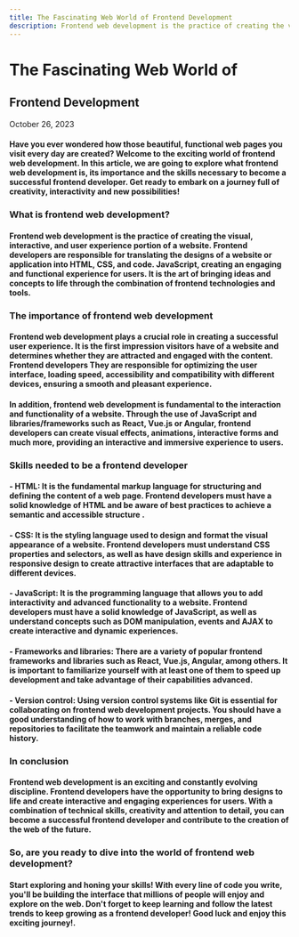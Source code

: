 ```yaml
---
title: The Fascinating Web World of Frontend Development
description: Frontend web development is the practice of creating the visual, interactive, and user experience portion of a website. Frontend developers are responsible for translating designs into HTML, CSS, and JavaScript code, creating an engaging and functional experience for users.
---
```


# The Fascinating Web World of
## Frontend Development

October 26, 2023

#### Have you ever wondered how those beautiful, functional web pages you visit every day are created? Welcome to the exciting world of frontend web development. In this article, we are going to explore what frontend web development is, its importance and the skills necessary to become a successful frontend developer. Get ready to embark on a journey full of creativity, interactivity and new possibilities!

### What is frontend web development?

#### Frontend web development is the practice of creating the visual, interactive, and user experience portion of a website. Frontend developers are responsible for translating the designs of a website or application into HTML, CSS, and code. JavaScript, creating an engaging and functional experience for users. It is the art of bringing ideas and concepts to life through the combination of frontend technologies and tools.

### The importance of frontend web development

#### Frontend web development plays a crucial role in creating a successful user experience. It is the first impression visitors have of a website and determines whether they are attracted and engaged with the content. Frontend developers They are responsible for optimizing the user interface, loading speed, accessibility and compatibility with different devices, ensuring a smooth and pleasant experience.

#### In addition, frontend web development is fundamental to the interaction and functionality of a website. Through the use of JavaScript and libraries/frameworks such as React, Vue.js or Angular, frontend developers can create visual effects, animations, interactive forms and much more, providing an interactive and immersive experience to users.

### Skills needed to be a frontend developer

#### - HTML: It is the fundamental markup language for structuring and defining the content of a web page. Frontend developers must have a solid knowledge of HTML and be aware of best practices to achieve a semantic and accessible structure .

#### - CSS: It is the styling language used to design and format the visual appearance of a website. Frontend developers must understand CSS properties and selectors, as well as have design skills and experience in responsive design to create attractive interfaces that are adaptable to different devices.

#### - JavaScript: It is the programming language that allows you to add interactivity and advanced functionality to a website. Frontend developers must have a solid knowledge of JavaScript, as well as understand concepts such as DOM manipulation, events and AJAX to create interactive and dynamic experiences.

#### - Frameworks and libraries: There are a variety of popular frontend frameworks and libraries such as React, Vue.js, Angular, among others. It is important to familiarize yourself with at least one of them to speed up development and take advantage of their capabilities advanced.

#### - Version control: Using version control systems like Git is essential for collaborating on frontend web development projects. You should have a good understanding of how to work with branches, merges, and repositories to facilitate the teamwork and maintain a reliable code history.

### In conclusion

#### Frontend web development is an exciting and constantly evolving discipline. Frontend developers have the opportunity to bring designs to life and create interactive and engaging experiences for users. With a combination of technical skills, creativity and attention to detail, you can become a successful frontend developer and contribute to the creation of the web of the future.

### So, are you ready to dive into the world of frontend web development?

#### Start exploring and honing your skills! With every line of code you write, you'll be building the interface that millions of people will enjoy and explore on the web. Don't forget to keep learning and follow the latest trends to keep growing as a frontend developer! Good luck and enjoy this exciting journey!.

 